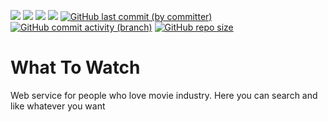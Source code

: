 [![](https://img.shields.io/badge/spring%20boot-7CFC00)](https://spring.io)
[![](https://img.shields.io/badge/hibernate-A020F0)]([https://hibernate.org](https://react.dev))
[![](https://img.shields.io/badge/react-89CFF0)](https://react.dev)
[![](https://img.shields.io/badge/typescript-0000FF)](https://www.typescriptlang.org)
[![GitHub last commit (by committer)](https://img.shields.io/github/last-commit/DVasyl13/movie-rec-app-modified)](https://github.com/DVasyl13/movie-rec-app-modified/commits/)
[![GitHub commit activity (branch)](https://img.shields.io/github/commit-activity/m/DVasyl13/movie-rec-app-modified)](https://github.com/DVasyl13/movie-rec-app-modified/commits/)
[![GitHub repo size](https://img.shields.io/github/repo-size/DVasyl13/movie-rec-app-modified)](https://github.com/DVasyl13/movie-rec-app-modified/)

<h1 aligh="center">
  What To Watch
</h1>

<p>Web service for people who love movie industry. Here you can search and like whatever you want </p>
